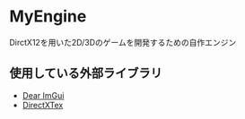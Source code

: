 # MyEngine
DirctX12を用いた2D/3Dのゲームを開発するための自作エンジン

## 使用している外部ライブラリ
+ [Dear ImGui](https://github.com/ocornut/imgui)
+ [DirectXTex](https://github.com/microsoft/DirectXTex)
